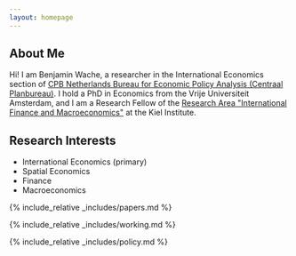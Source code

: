 ```yaml
---
layout: homepage
---
```


## About Me

 Hi! I am Benjamin Wache, a researcher in the International Economics section of [CPB Netherlands Bureau for Economic Policy Analysis (Centraal Planbureau)](https://www.cpb.nl/en). I hold a PhD in Economics from the Vrije Universiteit Amsterdam, and I am a Research Fellow of the [Research Area "International Finance and Macroeconomics"](https://www.ifw-kiel.de/de/institut/forschungszentren/internationale-finanzmaerkte-und-makrooekonomie/) at the Kiel Institute.

## Research Interests

- International Economics (primary)
- Spatial Economics
- Finance
- Macroeconomics

{% include_relative _includes/papers.md %}

{% include_relative _includes/working.md %}

{% include_relative _includes/policy.md %}

